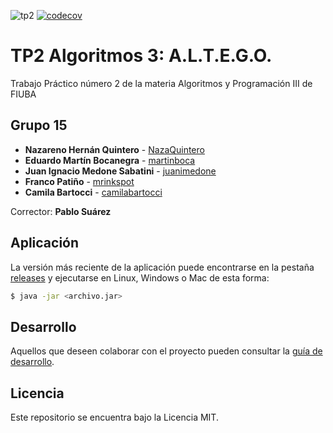 ![tp2](https://github.com/NazaQuintero/algo3_tp2/actions/workflows/build.yml/badge.svg) [![codecov](https://codecov.io/gh/NazaQuintero/algo3_tp2/branch/master/graph/badge.svg)](https://codecov.io/gh/NazaQuintero/algo3_tp2)

# TP2 Algoritmos 3: A.L.T.E.G.O.

Trabajo Práctico número 2 de la materia Algoritmos y Programación III de FIUBA

## Grupo 15

* **Nazareno Hernán Quintero** - [NazaQuintero](https://github.com/NazaQuintero)
* **Eduardo Martín Bocanegra** - [martinboca](https://github.com/martinboca)
* **Juan Ignacio Medone Sabatini** - [juanimedone](https://github.com/juanimedone)
* **Franco Patiño** - [mrinkspot](https://github.com/mrinkspot)
* **Camila Bartocci** - [camilabartocci](https://github.com/camilabartocci)

Corrector: **Pablo Suárez**

## Aplicación

La versión más reciente de la aplicación puede encontrarse en la pestaña [releases](https://github.com/NazaQuintero/algo3_tp2/releases/latest) y ejecutarse en Linux, Windows o Mac de esta forma:

```bash
$ java -jar <archivo.jar>
```

## Desarrollo

Aquellos que deseen colaborar con el proyecto pueden consultar la [guía de desarrollo](./docs/Desarrollo.md).

## Licencia

Este repositorio se encuentra bajo la Licencia MIT.


